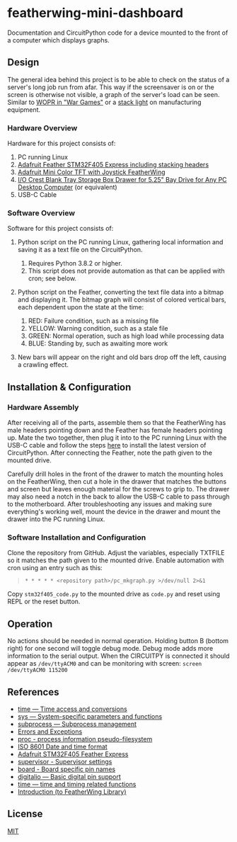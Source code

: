 # featherwing-mini-dashboard

Documentation and CircuitPython code for a device mounted to the front of a computer which displays graphs.

## Design

The general idea behind this project is to be able to check on the status of a server's long job run from afar.  This way if the screensaver is on or the screen is otherwise not visible, a graph of the server's load can be seen.  Similar to [WOPR in "War Games"](https://www.youtube.com/watch?v=_aUHQKneAdw) or a [stack light](https://en.wikipedia.org/wiki/Stack_light) on manufacturing equipment.

### Hardware Overview

Hardware for this project consists of:

1. PC running Linux
1. [Adafruit Feather STM32F405 Express including stacking headers](https://www.adafruit.com/product/4382)
1. [Adafruit Mini Color TFT with Joystick FeatherWing](https://www.adafruit.com/product/3321)
1. [I/O Crest Blank Tray Storage Box Drawer for 5.25" Bay Drive for Any PC Desktop Computer](https://amzn.com/B01LY3YDLN) (or equivalent)
1. USB-C Cable

### Software Overview

Software for this project consists of:

1. Python script on the PC running Linux, gathering local information and saving it as a text file on the CircuitPython.
    1. Requires Python 3.8.2 or higher.
    1. This script does not provide automation as that can be applied with cron; see below.

1. Python script on the Feather, converting the text file data into a bitmap and displaying it. The bitmap graph will consist of colored vertical bars, each dependent upon the state at the time:
    1. RED: Failure condition, such as a missing file
    1. YELLOW: Warning condition, such as a stale file
    1. GREEN: Normal operation, such as high load while processing data
    1. BLUE: Standing by, such as awaiting more work
1. New bars will appear on the right and old bars drop off the left, causing a crawling effect.

## Installation & Configuration

### Hardware Assembly

After receiving all of the parts, assemble them so that the FeatherWing has male headers pointing down and the Feather has female headers pointing up.  Mate the two together, then plug it into to the PC running Linux with the USB-C cable and follow the steps [here](https://learn.adafruit.com/welcome-to-circuitpython/installing-circuitpython) to install the latest version of CircuitPython.  After connecting the Feather, note the path given to the mounted drive.

Carefully drill holes in the front of the drawer to match the mounting holes on the FeatherWing, then cut a hole in the drawer that matches the buttons and screen but leaves enough material for the screws to grip to.  The drawer may also need a notch in the back to allow the USB-C cable to pass through to the motherboard.  After troubleshooting any issues and making sure everything's working well, mount the device in the drawer and mount the drawer into the PC running Linux.

### Software Installation and Configuration

Clone the repository from GitHub.  Adjust the variables, especially TXTFILE so it matches the path given to the mounted drive.  Enable automation with cron using an entry such as this:
> `* * * * * <repository path>/pc_mkgraph.py >/dev/null 2>&1`

Copy `stm32f405_code.py` to the mounted drive as `code.py` and reset using REPL or the reset button.

## Operation

No actions should be needed in normal operation.  Holding button B (bottom right) for one second will toggle debug mode.  Debug mode adds more information to the serial output.  When the CIRCUITPY is connected it should appear as `/dev/ttyACM0` and can be monitoring with screen: `screen /dev/ttyACM0 115200`

## References

* [time — Time access and conversions](https://docs.python.org/3/library/time.html)
* [sys — System-specific parameters and functions](https://docs.python.org/3/library/sys.html)
* [subprocess — Subprocess management](https://docs.python.org/3/library/subprocess.html)
* [Errors and Exceptions](https://docs.python.org/3/tutorial/errors.html)
* [proc - process information pseudo-filesystem](http://man7.org/linux/man-pages/man5/proc.5.html)
* [ISO 8601 Date and time format](https://www.iso.org/iso-8601-date-and-time-format.html)
* [Adafruit STM32F405 Feather Express](https://learn.adafruit.com/adafruit-stm32f405-feather-express/overview)
* [supervisor - Supervisor settings](https://circuitpython.readthedocs.io/en/latest/shared-bindings/supervisor/__init__.html)
* [board - Board specific pin names](https://circuitpython.readthedocs.io/en/latest/shared-bindings/board/__init__.html)
* [digitalio — Basic digital pin support](https://circuitpython.readthedocs.io/en/latest/shared-bindings/digitalio/__init__.html)
* [time — time and timing related functions](https://circuitpython.readthedocs.io/en/latest/shared-bindings/time/__init__.html)
* [Introduction (to FeatherWing Library)](https://circuitpython.readthedocs.io/projects/featherwing/en/latest/index.html)

## License

[MIT](https://raw.githubusercontent.com/kso512/featherwing-mini-dashboard/master/LICENSE)
